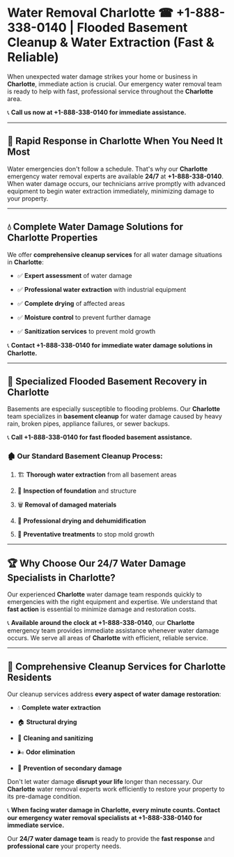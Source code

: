 # Water Removal Charlotte ☎ +1-888-338-0140 | Flooded Basement Cleanup & Water Extraction (Fast & Reliable)

When unexpected water damage strikes your home or business in **Charlotte**, immediate action is crucial. Our emergency water removal team is ready to help with fast, professional service throughout the **Charlotte** area. 

📞 **Call us now at +1-888-338-0140 for immediate assistance.**
---
## 🚀 Rapid Response in Charlotte When You Need It Most
Water emergencies don't follow a schedule. That's why our **Charlotte** emergency water removal experts are available **24/7** at **+1-888-338-0140**. When water damage occurs, our technicians arrive promptly with advanced equipment to begin water extraction immediately, minimizing damage to your property.
---
## 💧 Complete Water Damage Solutions for Charlotte Properties
We offer **comprehensive cleanup services** for all water damage situations in **Charlotte**:
- ✅ **Expert assessment** of water damage  
- ✅ **Professional water extraction** with industrial equipment  
- ✅ **Complete drying** of affected areas  
- ✅ **Moisture control** to prevent further damage  
- ✅ **Sanitization services** to prevent mold growth  
📞 **Contact +1-888-338-0140 for immediate water damage solutions in Charlotte.**
---
## 🌊 Specialized Flooded Basement Recovery in Charlotte
Basements are especially susceptible to flooding problems. Our **Charlotte** team specializes in **basement cleanup** for water damage caused by heavy rain, broken pipes, appliance failures, or sewer backups. 
📞 **Call +1-888-338-0140 for fast flooded basement assistance.**
### 🏚️ Our Standard Basement Cleanup Process:
1. 🏗️ **Thorough water extraction** from all basement areas  
2. 🔎 **Inspection of foundation** and structure  
3. 🗑️ **Removal of damaged materials**  
4. 💨 **Professional drying and dehumidification**  
5. 🚫 **Preventative treatments** to stop mold growth  
---
## 🏆 Why Choose Our 24/7 Water Damage Specialists in Charlotte?
Our experienced **Charlotte** water damage team responds quickly to emergencies with the right equipment and expertise. We understand that **fast action** is essential to minimize damage and restoration costs.
📞 **Available around the clock at +1-888-338-0140**, our **Charlotte** emergency team provides immediate assistance whenever water damage occurs. We serve all areas of **Charlotte** with efficient, reliable service.
---
## 🧹 Comprehensive Cleanup Services for Charlotte Residents
Our cleanup services address **every aspect of water damage restoration**:
- 💧 **Complete water extraction**  
- 🏠 **Structural drying**  
- 🧼 **Cleaning and sanitizing**  
- 🌬️ **Odor elimination**  
- 🚫 **Prevention of secondary damage**  
Don't let water damage **disrupt your life** longer than necessary. Our **Charlotte** water removal experts work efficiently to restore your property to its pre-damage condition.
📞 **When facing water damage in Charlotte, every minute counts. Contact our emergency water removal specialists at +1-888-338-0140 for immediate service.**
Our **24/7 water damage team** is ready to provide the **fast response** and **professional care** your property needs.
